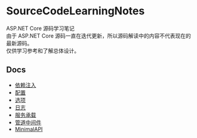# SourceCodeLearningNotes

ASP.NET Core 源码学习笔记  
由于 ASP.NET Core 源码一直在迭代更新，所以源码解读中的内容不代表现在的最新源码。  
仅供学习参考和了解总体设计。  

## Docs

- [依赖注入](https://github.com/AlexKuai/SourceCodeLearningNotes/blob/main/依赖注入.md)  
- [配置](https://github.com/AlexKuai/SourceCodeLearningNotes/blob/main/配置.md)  
- [选项](https://github.com/AlexKuai/SourceCodeLearningNotes/blob/main/选项.md)  
- [日志](https://github.com/AlexKuai/SourceCodeLearningNotes/blob/main/日志.md)  
- [服务承载](https://github.com/AlexKuai/SourceCodeLearningNotes/blob/main/服务承载.md)  
- [管道中间件](https://github.com/AlexKuai/SourceCodeLearningNotes/blob/main/管道中间件.md)  
- [MinimalAPI](https://github.com/AlexKuai/SourceCodeLearningNotes/blob/main/MinimalAPI.md)  

